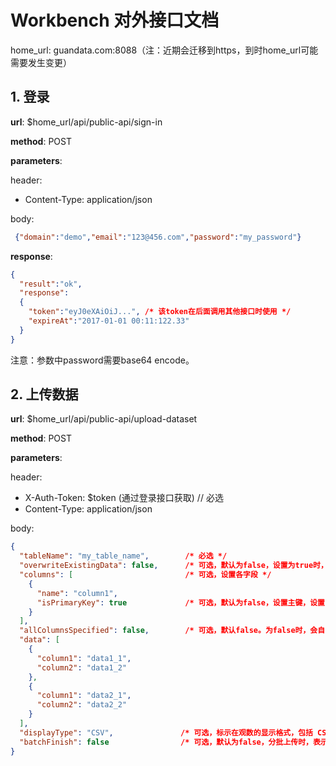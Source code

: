 # Workbench 对外接口文档

home_url: guandata.com:8088（注：近期会迁移到https，到时home_url可能需要发生变更）

## 1. 登录

**url**: $home_url/api/public-api/sign-in

**method**: POST

**parameters**:

header:

* Content-Type: application/json

body:

```json
 {"domain":"demo","email":"123@456.com","password":"my_password"}
```

**response**:

```json
{
  "result":"ok",
  "response":
  {
    "token":"eyJ0eXAiOiJ...", /* 该token在后面调用其他接口时使用 */
    "expireAt":"2017-01-01 00:11:122.33"
  }
}
```

注意：参数中password需要base64 encode。

## 2. 上传数据

**url**: $home_url/api/public-api/upload-dataset

**method**: POST

**parameters**:

header:

* X-Auth-Token:  $token (通过登录接口获取)    // 必选
* Content-Type: application/json

body:

```json
{
  "tableName": "my_table_name",        /* 必选 */
  "overwriteExistingData": false,      /* 可选，默认为false，设置为true时，先删除原来的数据，再上传。*/
  "columns": [                         /* 可选，设置各字段 */
    {
      "name": "column1",
      "isPrimaryKey": true             /* 可选，默认为false，设置主键，设置了primaryKey后，多次上传时会更新原有数据，否则，会追加到原有数据后 */
    }
  ],
  "allColumnsSpecified": false,        /* 可选，默认false。为false时，会自动检查data中的字段并推测类型上传到观数，为true时，表示columns中指定了所有字段，那么，data中的多余字段会过滤掉。 */
  "data": [
    {
      "column1": "data1_1",
      "column2": "data1_2"
    },
    {
      "column1": "data2_1",
      "column2": "data2_2"
    }
  ],
  "displayType": "CSV",               /* 可选，标示在观数的显示格式，包括 CSV, EXCEL, DATAFUSION, DATAFLOW, MYSQL, KR3000, PUBLIC, WEIXIN, POSTGRESQL, GREENPLUM, CARD*/
  "batchFinish": false                /* 可选，默认为false，分批上传时，表示是否是最后一批。设置为false时，不更新行数，也不刷新card缓存 */
}
```

